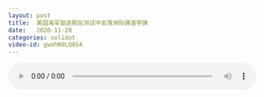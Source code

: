 ```yaml
---
layout: post
title:  美国海军驱逐舰在测试中击落洲际弹道导弹
date:   2020-11-20
categories: solidot
video-id: gwnhN9LQ6S4
---
```


<audio id="youtube" style="width: 100%;" video-id="gwnhN9LQ6S4" controls></audio>

<script async type="text/javascript" src="/audio.js"></script>

